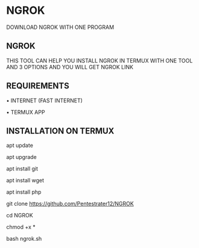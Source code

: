 # NGROK
DOWNLOAD NGROK WITH ONE PROGRAM

## NGROK

THIS TOOL CAN HELP YOU INSTALL NGROK IN TERMUX WITH ONE TOOL AND 3 OPTIONS AND YOU WILL GET NGROK LINK

## REQUIREMENTS

• INTERNET (FAST INTERNET)

• TERMUX APP

## INSTALLATION ON TERMUX

apt update

apt upgrade

apt install git

apt install wget

apt install php

git clone https://github.com/Pentestrater12/NGROK

cd NGROK

chmod +x *

bash ngrok.sh


